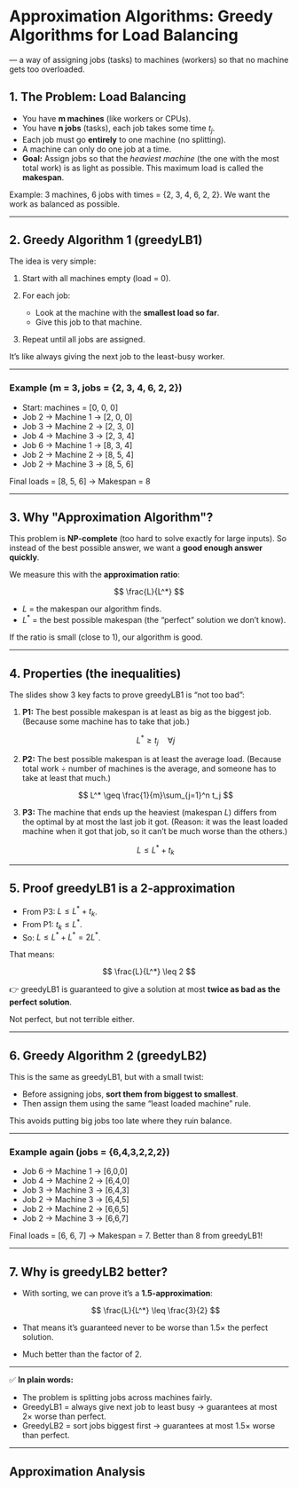 # Approximation Algorithms: Greedy Algorithms for Load Balancing

— a way of assigning jobs (tasks) to machines (workers) so that no machine gets too overloaded.

## 1. The Problem: Load Balancing

* You have **m machines** (like workers or CPUs).
* You have **n jobs** (tasks), each job takes some time $t_j$.
* Each job must go **entirely** to one machine (no splitting).
* A machine can only do one job at a time.
* **Goal:** Assign jobs so that the *heaviest machine* (the one with the most total work) is as light as possible.
  This maximum load is called the **makespan**.

Example: 3 machines, 6 jobs with times = {2, 3, 4, 6, 2, 2}.
We want the work as balanced as possible.

---

## 2. Greedy Algorithm 1 (greedyLB1)

The idea is very simple:

1. Start with all machines empty (load = 0).
2. For each job:

   * Look at the machine with the **smallest load so far**.
   * Give this job to that machine.
3. Repeat until all jobs are assigned.

 It’s like always giving the next job to the least-busy worker.

---

### Example (m = 3, jobs = {2, 3, 4, 6, 2, 2})

* Start: machines = \[0, 0, 0]
* Job 2 → Machine 1 → \[2, 0, 0]
* Job 3 → Machine 2 → \[2, 3, 0]
* Job 4 → Machine 3 → \[2, 3, 4]
* Job 6 → Machine 1 → \[8, 3, 4]
* Job 2 → Machine 2 → \[8, 5, 4]
* Job 2 → Machine 3 → \[8, 5, 6]

Final loads = \[8, 5, 6] → Makespan = 8

---

## 3. Why "Approximation Algorithm"?

This problem is **NP-complete** (too hard to solve exactly for large inputs).
So instead of the best possible answer, we want a **good enough answer quickly**.

We measure this with the **approximation ratio**:

$$
\frac{L}{L^*}
$$

* $L$ = the makespan our algorithm finds.
* $L^*$ = the best possible makespan (the “perfect” solution we don’t know).

If the ratio is small (close to 1), our algorithm is good.

---

## 4. Properties (the inequalities)

The slides show 3 key facts to prove greedyLB1 is “not too bad”:

1. **P1:** The best possible makespan is at least as big as the biggest job.
   (Because some machine has to take that job.)

   $$
   L^* \geq t_j \quad \forall j
   $$

2. **P2:** The best possible makespan is at least the average load.
   (Because total work ÷ number of machines is the average, and someone has to take at least that much.)

   $$
   L^* \geq \frac{1}{m}\sum_{j=1}^n t_j
   $$

3. **P3:** The machine that ends up the heaviest (makespan $L$) differs from the optimal by at most the last job it got.
   (Reason: it was the least loaded machine when it got that job, so it can’t be much worse than the others.)

   $$
   L \leq L^* + t_k
   $$

---

## 5. Proof greedyLB1 is a 2-approximation

* From P3: $L \leq L^* + t_k$.
* From P1: $t_k \leq L^*$.
* So: $L \leq L^* + L^* = 2L^*$.

That means:

$$
\frac{L}{L^*} \leq 2
$$

👉 greedyLB1 is guaranteed to give a solution at most **twice as bad as the perfect solution**.

Not perfect, but not terrible either.

---

## 6. Greedy Algorithm 2 (greedyLB2)

This is the same as greedyLB1, but with a small twist:

* Before assigning jobs, **sort them from biggest to smallest**.
* Then assign them using the same “least loaded machine” rule.

This avoids putting big jobs too late where they ruin balance.

---

### Example again (jobs = {6,4,3,2,2,2})

* Job 6 → Machine 1 → \[6,0,0]
* Job 4 → Machine 2 → \[6,4,0]
* Job 3 → Machine 3 → \[6,4,3]
* Job 2 → Machine 3 → \[6,4,5]
* Job 2 → Machine 2 → \[6,6,5]
* Job 2 → Machine 3 → \[6,6,7]

Final loads = \[6, 6, 7] → Makespan = 7.
Better than 8 from greedyLB1!

---

## 7. Why is greedyLB2 better?

* With sorting, we can prove it’s a **1.5-approximation**:

  $$
  \frac{L}{L^*} \leq \frac{3}{2}
  $$
* That means it’s guaranteed never to be worse than 1.5× the perfect solution.
* Much better than the factor of 2.

---

✅ **In plain words:**

* The problem is splitting jobs across machines fairly.
* GreedyLB1 = always give next job to least busy → guarantees at most 2× worse than perfect.
* GreedyLB2 = sort jobs biggest first → guarantees at most 1.5× worse than perfect.

---

## Approximation Analysis

